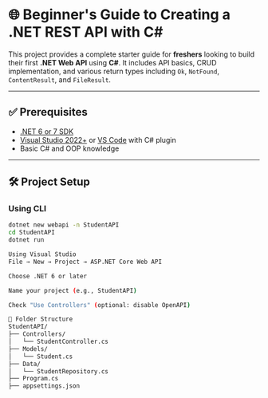 # 🌐 Beginner's Guide to Creating a .NET REST API with C#

This project provides a complete starter guide for **freshers** looking to build their first **.NET Web API** using **C#**. It includes API basics, CRUD implementation, and various return types including `Ok`, `NotFound`, `ContentResult`, and `FileResult`.

---

## ✅ Prerequisites

- [.NET 6 or 7 SDK](https://dotnet.microsoft.com/en-us/download)
- [Visual Studio 2022+](https://visualstudio.microsoft.com/) or [VS Code](https://code.visualstudio.com/) with C# plugin
- Basic C# and OOP knowledge

---

## 🛠️ Project Setup

### Using CLI

```bash
dotnet new webapi -n StudentAPI
cd StudentAPI
dotnet run

Using Visual Studio
File → New → Project → ASP.NET Core Web API

Choose .NET 6 or later

Name your project (e.g., StudentAPI)

Check "Use Controllers" (optional: disable OpenAPI)

📁 Folder Structure
StudentAPI/
├── Controllers/
│   └── StudentController.cs
├── Models/
│   └── Student.cs
├── Data/
│   └── StudentRepository.cs
├── Program.cs
├── appsettings.json

